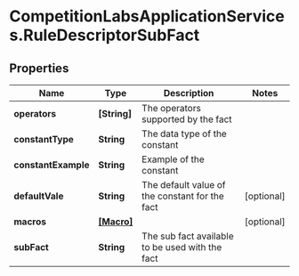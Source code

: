 # CompetitionLabsApplicationServices.RuleDescriptorSubFact

## Properties

Name | Type | Description | Notes
------------ | ------------- | ------------- | -------------
**operators** | **[String]** | The operators supported by the fact | 
**constantType** | **String** | The data type of the constant | 
**constantExample** | **String** | Example of the constant | 
**defaultVale** | **String** | The default value of the constant for the fact | [optional] 
**macros** | [**[Macro]**](Macro.md) |  | [optional] 
**subFact** | **String** | The sub fact available to be used with the fact | 


